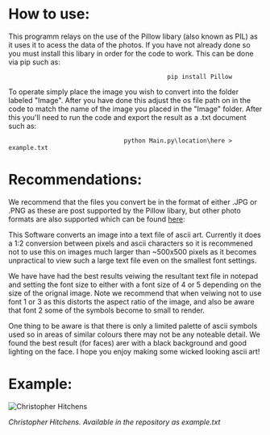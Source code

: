 # How to use:

This programm relays on the use of the Pillow libary (also known as PIL) as it uses it to acess the data of the photos. If you have not already done so you must install this libary in order for the code to work. This can be done via pip such as:
                                   
                                                pip install Pillow 

To operate simply place the image you wish to convert into the folder labeled "Image". After you have done this adjust the os file path on in the code to match the name of the image you placed in the "Image" folder. After this you'll need to run the code and export the result as a .txt document such as:

                                    python Main.py\location\here > example.txt 
                                  
# Recommendations:

We recommend that the files you convert be in the format of either .JPG or .PNG as these are post supported by the Pillow libary, but other photo formats are also supported which can be found <a href="http://pillow.readthedocs.io/en/3.4.x/handbook/image-file-formats.html">here</a>:

This Software converts an image into a text file of ascii art. Currently it does a 1:2 conversion between pixels and ascii characters so it is recommened not to use this on images much larger than ~500x500 pixels as it becomes unpractical to view such a large text file even on the smallest font settings. 

We have have had the best results veiwing the resultant text file in notepad and setting the font size to either with a font size of 4 or 5 depending on the size of the orignal image. Note we recommend that when veiwing not to use font 1 or 3 as this distorts the aspect ratio of the image, and also be aware that font 2 some of the symbols become to small to render. 

One thing to be aware is that there is only a limited palette of ascii symbols used so in areas of similar colours there may not be any noteable detail. We found the best result (for faces) arer with a black background and good lighting on the face. I hope you enjoy making some wicked looking ascii art!


# Example:

![Christopher Hitchens](http://i.imgur.com/quOV5al.png)

*Christopher Hitchens. Available in the repository as example.txt* 
